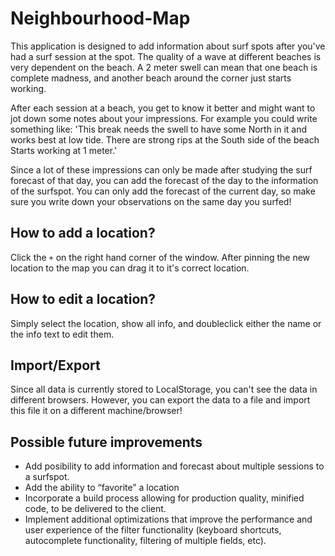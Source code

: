 # Neighbourhood-Map
 
This application is designed to add information about surf spots after you've had a surf session at the spot. 
The quality of a wave at different beaches is very dependent on the beach. 
A 2 meter swell can mean that one beach is complete madness, and another beach around the corner just starts working. 

After each session at a beach, you get to know it better and might want to jot down some notes about your impressions.
For example you could write something like:
'This break needs the swell to have some North in it and works best at low tide. 
There are strong rips at the South side of the beach
Starts working at 1 meter.'

Since a lot of these impressions can only be made after studying the surf forecast of that day, 
you can add the forecast of the day to the information of the surfspot. 
You can only add the forecast of the current day, so make sure you write down your observations on the same day you surfed!

## How to add a location?
Click the `+` on the right hand corner of the window. After pinning the new location to the map you can drag it to it's correct
location. 

## How to edit a location?
Simply select the location, show all info, and doubleclick either the name or the info text to edit them. 

## Import/Export
Since all data is currently stored to LocalStorage, you can't see the data in different browsers. 
However, you can export the data to a file and import this file it on a different machine/browser!

## Possible future improvements
* Add posibility to add information and forecast about multiple sessions to a surfspot. 
* Add the ability to “favorite” a location
* Incorporate a build process allowing for production quality, minified code, to be delivered to the client.
* Implement additional optimizations that improve the performance and user experience of the filter functionality (keyboard shortcuts, autocomplete functionality, filtering of multiple fields, etc).
